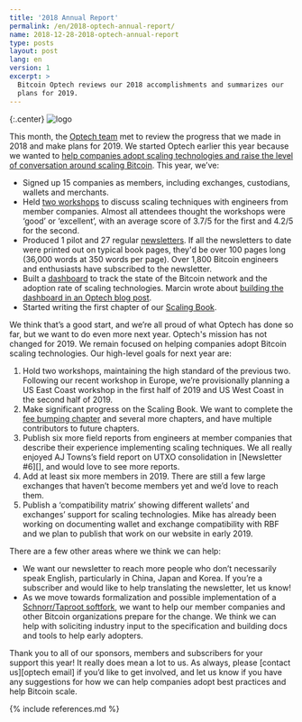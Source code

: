 ```yaml
---
title: '2018 Annual Report'
permalink: /en/2018-optech-annual-report/
name: 2018-12-28-2018-optech-annual-report
type: posts
layout: post
lang: en
version: 1
excerpt: >
  Bitcoin Optech reviews our 2018 accomplishments and summarizes our
  plans for 2019.
---
```


{:.center}
![logo](/img/logos/optech-horiz.png)<br>

This month, the [Optech team][optech team] met to review the progress that we
made in 2018 and make plans for 2019. We started Optech earlier this year
because we wanted to [help companies adopt scaling technologies and raise the
level of conversation around scaling Bitcoin][announcement]. This year, we’ve:

- Signed up 15 companies as members, including exchanges, custodians, wallets and merchants.
- Held [two workshops][workshops] to discuss scaling techniques with engineers
  from member companies. Almost all attendees thought the workshops were ‘good’
  or ‘excellent’, with an average score of 3.7/5 for the first and 4.2/5 for the
  second.
- Produced 1 pilot and 27 regular
  [newsletters][]. If all the newsletters to date were printed out on typical
  book pages, they'd be over 100 pages long (36,000 words at 350 words per
  page). Over 1,800 Bitcoin engineers and enthusiasts have subscribed to the
  newsletter.
- Built a [dashboard][] to track the state of the Bitcoin network and the
  adoption rate of scaling technologies. Marcin wrote about [building the
  dashboard in an Optech blog post][dashboard blog post].
- Started writing the first chapter of our [Scaling Book][scaling book].

We think that’s a good start, and we’re all proud of what Optech has done so
far, but we want to do even more next year. Optech's mission has not changed
for 2019. We remain focused on helping companies adopt Bitcoin scaling
technologies. Our high-level goals for next year are:

1. Hold two workshops, maintaining the high standard of the previous two.
   Following our recent workshop in Europe, we’re provisionally planning a US
  East Coast workshop in the first half of 2019 and US West Coast in the second
  half of 2019.
1. Make significant progress on the Scaling Book. We want to complete the [fee
   bumping chapter][scaling book feebumping] and several more chapters, and
  have multiple contributors to future chapters.
1. Publish six more field reports from engineers at member companies that
   describe their experience implementing scaling techniques. We all really
   enjoyed AJ Towns’s field report on UTXO consolidation in [Newsletter #6][],
   and would love to see more reports.
1. Add at least six more members in 2019. There are still a few large exchanges
   that haven’t become members yet and we’d love to reach them.
1. Publish a ‘compatibility matrix’ showing different wallets’ and exchanges’
   support for scaling technologies. Mike has already been working on
   documenting wallet and exchange compatibility with RBF and we plan to publish
   that work on our website in early 2019.

There are a few other areas where we think we can help:

- We want our newsletter to reach more people who don’t necessarily speak
  English, particularly in China, Japan and Korea. If you’re a subscriber and
  would like to help translating the newsletter, let us know!
- As we move towards formalization and possible implementation of a
  [Schnorr/Taproot softfork][softfork], we want to help our member companies
  and other Bitcoin organizations prepare for the change. We think we can help
  with soliciting industry input to the specification and building docs and tools
  to help early adopters.

Thank you to all of our sponsors, members and subscribers for your support this
year! It really does mean a lot to us. As always, please [contact us][optech
email] if you’d like to get involved, and let us know if you have any
suggestions for how we can help companies adopt best practices and help Bitcoin
scale.

{% include references.md %}

[optech team]: https://bitcoinops.org/about/
[announcement]: https://bitcoinops.org/en/announcing-bitcoin-optech/
[workshops]: https://bitcoinops.org/workshops/
[newsletters]: https://bitcoinops.org/en/newsletters/
[dashboard]: https://dashboard.bitcoinops.org/
[dashboard blog post]: https://bitcoinops.org/en/dashboard-announcement/
[scaling book]: https://github.com/bitcoinops/scaling-book
[scaling book feebumping]: https://github.com/bitcoinops/scaling-book/blob/master/1.fee_bumping/fee_bumping.md
[softfork]: https://bitcoinops.org/en/newsletters/2018/12/18/#news
